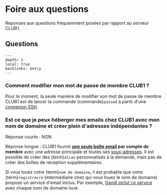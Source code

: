 Foire aux questions
===================

Reponses aux questions fréquemment posées par rapport au serveur CLUB1.

Questions
---------

```{contents}
---
depth: 1
local: true
backlinks: entry
---
```

### Comment modifier mon mot de passe de membre CLUB1 ?

Pour le moment, la seule manière de modifier son mot de passe de membre CLUB1
est de lancer la commande {commande}`passwd` à partir d'une [connexion SSH](services/ssh.md).

### Est ce que je peux héberger mes emails chez CLUB1 avec mon nom de domaine et créer plein d'adresses indépendantes ?

Réponse courte : NON

Réponse longue :
CLUB1 fournit **[une seule boîte email](/services/email.md) par compte de membre**
avec une adresse principale et toutes ses [sous-adresses](services/email.md#sous-adresses).
Il est possible de créer des {term}`alias` personnalisés à la demande,
mais pas de créer des boîtes de reception supplémentaires.

Si vous louez votre {term}`nom de domaine`, il est probable que votre {term}`registraire`
(intermédiaire chez qui vous louez le nom de domaine) propose un service d'email inclus.
Par exemple, [Gandi inclut ce service](https://docs.gandi.net/fr/gandimail/index.html) avec chaque nom de domaine loué.
